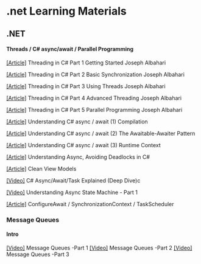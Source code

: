 # .net Learning Materials

## .NET
#### Threads / C# async/await  / Parallel Programming
[[Article]](http://www.albahari.com/threading/) Threading in C# Part 1 Getting Started Joseph Albahari

[[Article]](http://www.albahari.com/threading/part2.aspx) Threading in C# Part 2 Basic Synchronization Joseph Albahari

[[Article]](http://www.albahari.com/threading/part3.aspx) Threading in C# Part 3 Using Threads Joseph Albahari

[[Article]](http://www.albahari.com/threading/part4.aspx) Threading in C# Part 4 Advanced Threading Joseph Albahari

[[Article]](http://www.albahari.com/threading/part5.aspx) Threading in C# Part 5 Parallel Programming Joseph Albahari

[[Article]](https://weblogs.asp.net/dixin/understanding-c-sharp-async-await-1-compilation) Understanding C# async / await (1) Compilation

[[Article]](https://weblogs.asp.net/dixin/understanding-c-sharp-async-await-2-awaitable-awaiter-pattern) Understanding C# async / await (2) The Awaitable-Awaiter Pattern

[[Article]](https://weblogs.asp.net/dixin/understanding-c-sharp-async-await-3-runtime-context) Understanding C# async / await (3) Runtime Context

[[Article]](https://medium.com/rubrikkgroup/understanding-async-avoiding-deadlocks-e41f8f2c6f5d) Understanding Async, Avoiding Deadlocks in C#

[[Article]](https://blog.tomasz-rewak.com/clean-view-models/) Clean View Models

[[Video]](https://www.youtube.com/watch?v=il9gl8MH17s&t=843s&ab_channel=RawCoding) C# Async/Await/Task Explained (Deep Dive)c

[[Video]](https://www.youtube.com/watch?v=RqJESGHEMDY&list=LL&index=1&ab_channel=FullStackAmigo) Understanding Async State Machine - Part 1

[[Article]](https://devblogs.microsoft.com/dotnet/configureawait-faq/) ConfigureAwait / SynchronizationContext / TaskScheduler 

### Message Queues
#### Intro
[[Video]](https://www.youtube.com/watch?v=J6CBdSCB_fY&ab_channel=sudoCODE) Message Queues -Part 1
[[Video]](https://www.youtube.com/watch?v=EgJ7xts82Mg&ab_channel=sudoCODE) Message Queues -Part 2
[[Video]](https://www.youtube.com/watch?v=-vd_Ay0pvFY&ab_channel=sudoCODE) Message Queues -Part 3

